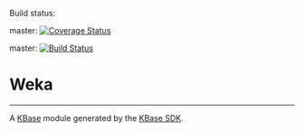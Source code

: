 Build status:

master: [![Coverage Status](https://coveralls.io/repos/github/mikacashman/Weka/badge.svg?branch=master)](https://coveralls.io/github/mikacashman/Weka?branch=master)

master:  [![Build Status](https://travis-ci.org/mikacashman/Weka.svg?branch=master)](https://travis-ci.org/mikacashman/Weka)

# Weka
---

A [KBase](https://kbase.us) module generated by the [KBase SDK](https://github.com/kbase/kb_sdk).


